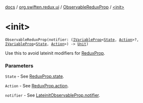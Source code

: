 [docs](../../index.md) / [org.swiften.redux.ui](../index.md) / [ObservableReduxProp](index.md) / [&lt;init&gt;](./-init-.md)

# &lt;init&gt;

`ObservableReduxProp(notifier: (`[`IVariableProp`](../-i-variable-prop/index.md)`<`[`State`](index.md#State)`, `[`Action`](index.md#Action)`>?, `[`IVariableProp`](../-i-variable-prop/index.md)`<`[`State`](index.md#State)`, `[`Action`](index.md#Action)`>) -> `[`Unit`](https://kotlinlang.org/api/latest/jvm/stdlib/kotlin/-unit/index.html)`)`

Use this to avoid lateinit modifiers for [ReduxProp](../-redux-prop/index.md).

### Parameters

`State` - See [ReduxProp.state](../-redux-prop/state.md).

`Action` - See [ReduxProp.action](../-redux-prop/action.md).

`notifier` - See [LateinitObservableProp.notifier](../-lateinit-observable-prop/notifier.md).